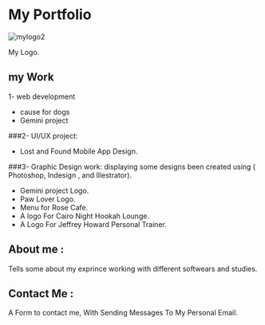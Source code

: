 # My Portfolio
![mylogo2](https://cloud.githubusercontent.com/assets/16232889/20024654/62c4c286-a2be-11e6-8130-138eebfc2df8.png)

  My Logo.

## my Work
1- web development 
* cause for dogs
* Gemini project
  
###2- UI/UX project:
* Lost and Found Mobile App Design.
   
###3- Graphic Design work:
displaying some designs been created using ( Photoshop, Indesign , and Illestrator).
* Gemini project Logo.
* Paw Lover Logo.
* Menu for Rose Cafe.
* A logo For Cairo Night Hookah Lounge.
* A Logo For Jeffrey Howard Personal Trainer.
  
## About me : 
   Tells some about my exprince working with different softwears and studies.
   
   
## Contact Me :
   A Form to contact me, With Sending Messages To My Personal Email.
